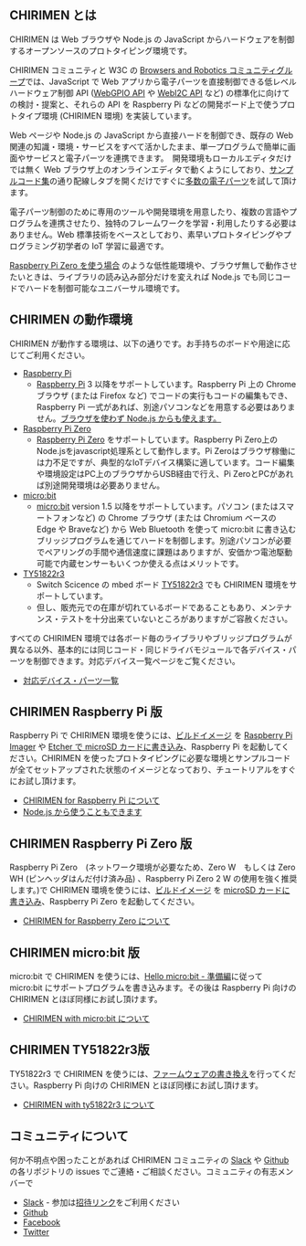 ## CHIRIMEN とは

CHIRIMEN は Web ブラウザや Node.js の JavaScript からハードウェアを制御するオープンソースのプロトタイピング環境です。

CHIRIMEN コミュニティと W3C の [Browsers and Robotics コミュニティグループ](https://www.w3.org/community/browserobo/)では、JavaScript で Web アプリから電子パーツを直接制御できる低レベルハードウェア制御 API ([WebGPIO API](http://browserobo.github.io/WebGPIO) や [WebI2C API](http://browserobo.github.io/WebI2C) など) の標準化に向けての検討・提案と、それらの API を Raspberry Pi などの開発ボード上で使うプロトタイプ環境 (CHIRIMEN 環境) を実装しています。

Web ページや Node.js の JavaScript から直接ハードを制御でき、既存の Web 関連の知識・環境・サービスをすべて活かしたまま、単一プログラムで簡単に画面やサービスと電子パーツを連携できます。　開発環境もローカルエディタだけでは無く Web ブラウザ上のオンラインエディタで動くようにしており、[サンプルコード集](https://chirimen.org/chirimen/gc/top/examples/)の通り配線しタブを開くだけですぐに[多数の電子パーツ](partslist)を試して頂けます。

電子パーツ制御のために専用のツールや開発環境を用意したり、複数の言語やプログラムを連携させたり、独特のフレームワークを学習・利用したりする必要はありません。Web 標準技術をベースとしており、素早いプロトタイピングやプログラミング初学者の IoT 学習に最適です。

[Raspberry Pi Zero を使う場合](pizero) のような低性能環境や、ブラウザ無しで動作させたいときは、ライブラリの読み込み部分だけを変えれば Node.js でも同じコードでハードを制御可能なユニバーサル環境です。

## CHIRIMEN の動作環境

CHIRIMEN が動作する環境は、以下の通りです。お手持ちのボードや用途に応じてご利用ください。

- [Raspberry Pi](raspi)
  - [Raspberry Pi](https://www.raspberrypi.org/) 3 以降をサポートしています。Raspberry Pi 上の Chrome ブラウザ (または Firefox など) でコードの実行もコードの編集もでき、Raspberry Pi 一式があれば、別途パソコンなどを用意する必要はありません。[ブラウザを使わず Node.js からも使えます。](raspi/nodejs)
- [Raspberry Pi Zero](pizero)
  - [Raspberry Pi Zero](https://www.raspberrypi.org/) をサポートしています。Raspberry Pi Zero上のNode.jsをjavascript処理系として動作します。Pi Zeroはブラウザ稼働には力不足ですが、典型的なIoTデバイス構築に適しています。コード編集や環境設定はPC上のブラウザからUSB経由で行え、Pi ZeroとPCがあれば別途開発環境は必要ありません。
- [micro:bit](microbit)
  - [micro:bit](https://microbit.org/) version 1.5 以降をサポートしています。パソコン (またはスマートフォンなど) の Chrome ブラウザ (または Chromium ベースの Edge や Braveなど) から Web Bluetooth を使って micro:bit に書き込むブリッジプログラムを通じてハードを制御します。別途パソコンが必要でペアリングの手間や通信速度に課題はありますが、安価かつ電池駆動可能で内蔵センサーもいくつか使える点はメリットです。
- [TY51822r3](ty51822r3)
  - Switch Scicence の mbed ボード [TY51822r3](https://www.switch-science.com/catalog/2574/) でも CHIRIMEN 環境をサポートしています。
  - 但し、販売元での在庫が切れているボードであることもあり、メンテナンス・テストを十分出来ていないところがありますがご容赦ください。

すべての CHIRIMEN 環境では各ボード毎のライブラリやブリッジプログラムが異なる以外、基本的には同じコード・同じドライバモジュールで各デバイス・パーツを制御できます。対応デバイス一覧ページをご覧ください。

- [対応デバイス・パーツ一覧](partslist)

## CHIRIMEN Raspberry Pi 版

Raspberry Pi で CHIRIMEN 環境を使うには、[ビルドイメージ](https://r.chirimen.org/sdimage) を [Raspberry Pi Imager](raspi/sdcard2) や [Etcher で microSD カードに書き込み](raspi/sdcard)、Raspberry Pi を起動してください。CHIRIMEN を使ったプロトタイピングに必要な環境とサンプルコードが全てセットアップされた状態のイメージとなっており、チュートリアルをすぐにお試し頂けます。

- [CHIRIMEN for Raspberry Pi について](raspi)
- [Node.js から使うこともできます](raspi/nodejs)

## CHIRIMEN Raspberry Pi Zero 版
Raspberry Pi Zero　(ネットワーク環境が必要なため、Zero W　もしくは Zero WH (ピンヘッダはんだ付け済み品) 、Raspberry Pi Zero 2 W の使用を強く推奨します。)で CHIRIMEN 環境を使うには、[ビルドイメージ](https://github.com/chirimen-oh/chirimen-lite/releases/latest) を [microSD カードに書き込み](raspi/sdcard)、Raspberry Pi Zero を起動してください。

- [CHIRIMEN for Raspberry Zero について](pizero)

## CHIRIMEN micro:bit 版

micro:bit で CHIRIMEN を使うには、[Hello micro:bit - 準備編](microbit/hello_microbit)に従って micro:bit にサポートプログラムを書き込みます。その後は Raspberry Pi 向けの CHIRIMEN とほぼ同様にお試し頂けます。

- [CHIRIMEN with micro:bit について](microbit)

## CHIRIMEN TY51822r3版

TY51822r3 で CHIRIMEN を使うには、[ファームウェアの書き換え](ty51822r3/setting#ty51822r3--chirimen-with-ty51822r3-)を行ってください。Raspberry Pi 向けの CHIRIMEN とほぼ同様にお試し頂けます。

- [CHIRIMEN with ty51822r3 について](ty51822r3)

## コミュニティについて

何か不明点や困ったことがあれば CHIRIMEN コミュニティの [Slack](http://chirimen-oh.slack.com/) や [Github](https://github.com/chirimen-oh/) の各リポジトリの issues でご連絡・ご相談ください。コミュニティの有志メンバーで

- [Slack](http://chirimen-oh.slack.com/) - 参加は[招待リンク](https://join.slack.com/t/chirimen-oh/shared_invite/zt-3dvgmnu1x-LxCW09XdSXYGoLVKfnXZww)をご利用ください
- [Github](https://github.com/chirimen-oh/)
- [Facebook](https://www.facebook.com/groups/chirimen/)
- [Twitter](https://twitter.com/chirimen_oh)
